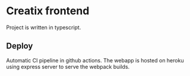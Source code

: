 # Creatix frontend

Project is written in typescript.

## Deploy

Automatic CI pipeline in github actions. The webapp is hosted on heroku using express server to serve the webpack builds.
